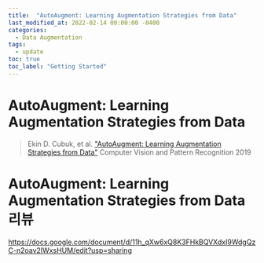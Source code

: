 ```yaml
---
title:  "AutoAugment: Learning Augmentation Strategies from Data"
last_modified_at: 2022-02-14 00:00:00 -0400
categories: 
  - Data Augmentation
tags:
  - update
toc: true
toc_label: "Getting Started"
---
```


# AutoAugment: Learning Augmentation Strategies from Data
> Ekin D. Cubuk, et al. ["AutoAugment: Learning Augmentation Strategies from Data"](https://openaccess.thecvf.com/content_CVPR_2019/papers/Cubuk_AutoAugment_Learning_Augmentation_Strategies_From_Data_CVPR_2019_paper.pdf) Computer Vision and Pattern Recognition 2019

# AutoAugment: Learning Augmentation Strategies from Data 리뷰

https://docs.google.com/document/d/11h_qXw6xQ8K3FHkBQVXdxI9WdgQzC-n2oav2IWxsHUM/edit?usp=sharing
